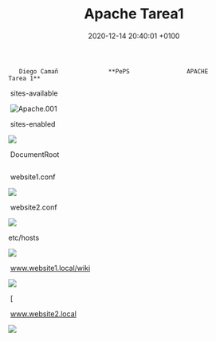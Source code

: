 ﻿---
layout: post
title:  "Apache Tarea1"
date:   2020-12-14 20:40:01 +0100
categories: PePS
---

       Diego Camañ              **PePS                APACHE              Tarea 1**





​                                                                           sites-available



​                        ![Apache.001](/home/diegocaman/dicabel.github.io.git/assets/img/Apache/Apache.001.png)     

​																		sites-enabled

![](/home/diegocaman/dicabel.github.io.git/assets/img/Apache/Apache.002.png)

​                                                                         DocumentRoot



![]()

​                                                                        website1.conf



![](Apache.004.png)




​                                                                  website2.conf

![](Apache.005.png)

etc/hosts

![](Apache.006.png)


​                                                        www.website1.local/wiki



![](Apache.007.png)[](http://www.website2.local/)



​                                      [

​														www.website2.local

![](Apache.008.png)








